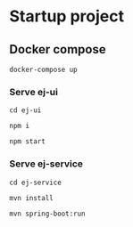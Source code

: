 # Startup project

## Docker compose

`docker-compose up`

### Serve ej-ui

`cd ej-ui`

`npm i`

`npm start`

### Serve ej-service
`cd ej-service`
 
`mvn install`
 
`mvn spring-boot:run`

